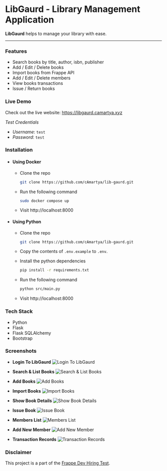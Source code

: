 # LibGaurd - Library Management Application

**LibGaurd** helps to manage your library with ease.

---

### Features
- Search books by title, author, isbn, publisher
- Add / Edit / Delete books
- Import books from Frappe API
- Add / Edit / Delete members
- View books transactions
- Issue / Return books

### Live Demo
Check out the live website: https://libgaurd.camartya.xyz

*Test Credentials*
 - *Username*: `test`
 - *Password*: `test`

### Installation
-   #### Using Docker
    - Clone the repo
        ```bash
      git clone https://github.com/cAmartya/lib-gaurd.git
      ```
    
    - Run the following command
        ```bash
        sudo docker compose up
        ```
    - Visit http://localhost:8000

-   #### Using Python
    - Clone the repo
        ```bash
      git clone https://github.com/cAmartya/lib-gaurd.git
      ```
    
    - Copy the contents of `.env.example` to `.env`.
    - Install the python dependencies
        ```bash
        pip install -r requirements.txt
        ```
    - Run the following command
        ```bash
        python src/main.py
        ```
    - Visit http://localhost:8000

### Tech Stack
- Python
- Flask
- Flask SQLAlchemy
- Bootstrap

### Screenshots
- **Login To LibGaurd**
![Login To LibGaurd](screenshots/auth.png)

- **Search & List Books**
![Search & List Books](screenshots/books.png)

- **Add Books**
![Add Books](screenshots/add_book.png)

- **Import Books**
![Import Books](screenshots/import_book.png)

- **Show Book Details**
![Show Book Details](screenshots/view_book.png)

- **Issue Book**
![Issue Book](screenshots/issue.png)

- **Members List**
![Members List](screenshots/members.png)

- **Add New Member**
![Add New Member](screenshots/add_member.png)

- **Transaction Records**
![Transaction Records](screenshots/transactions.png)

### Disclaimer
This project is a part of the [Frappe Dev Hiring Test](https://frappe.io/dev-hiring-test).